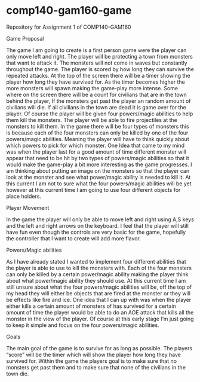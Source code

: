 # comp140-gam160-game
Repository for Assignment 1 of COMP140-GAM160

Game Proposal

The game I am going to create is a first person game were the player can only move left and right. The player will be protecting a town from monsters that want to attack it. The monsters will not come in waves but constantly throughout the game. The player is scored by how long they can survive the repeated attacks. At the top of the screen there will be a timer showing the player how long they have survived for. As the timer becomes higher the more monsters will spawn making the game-play more intense. Some where on the screen there will be a count for civilians that are in the town behind the player, If the monsters get past the player an random amount of civilians will die. If all civilians in the town are dead it is game over for the player. Of course the player will be given four powers/magic abilities to help them kill the monsters. The player will be able to fire projectiles at the monsters to kill them. In the game there will be four types of monsters this is because each of the four monsters can only be killed by one of the four powers/magic abilities. Meaning the player will have to think quickly about which powers to pick for which monster. One Idea that came to my mind was when the player last for a good amount of time different monster will appear that need to be hit by two types of powers/magic abilities so that it would make the game-play a bit more interesting as the game progresses. I am thinking about putting an image on the monsters so that the player can look at the monster and see what power/magic ability is needed to kill it. At this current I am not to sure what the four powers/magic abilities will be yet however at this current time I am going to use four different objects for place holders.

Player Movement

In the game the player will only be able to move left and right using A,S keys and the left and right arrows on the keyboard. I feel that the player will still have fun even though the controls are very basic for the game, hopefully the controller that I want to create will add more flavor. 

Powers/Magic abilities

As I have already stated I wanted to implement four different abilities that the player is able to use to kill the monsters with. Each of the four monsters can only be killed by a certain power/magic ability making the player think about what power/magic ability they should use. At this current time I am still unsure about what the four powers/magic abilities will be, off the top of my head they will either be objects that are fired at the monster or they will be effects like fire and ice. One idea that I can up with was when the player either kills a certain amount of monsters of has survived for a certain amount of time the player would be able to do an AOE attack that kills all the monster in the view of the player. Of course at this early stage I’m just going to keep it simple and focus on the four powers/magic abilities.

Goals

The main goal of the game is to survive for as long as possible. The players “score” will be the timer which will show the player how long they have survived for. Within the game the players goal is to make sure that no monsters get past them and to make sure that none of the civilians in the town die.

